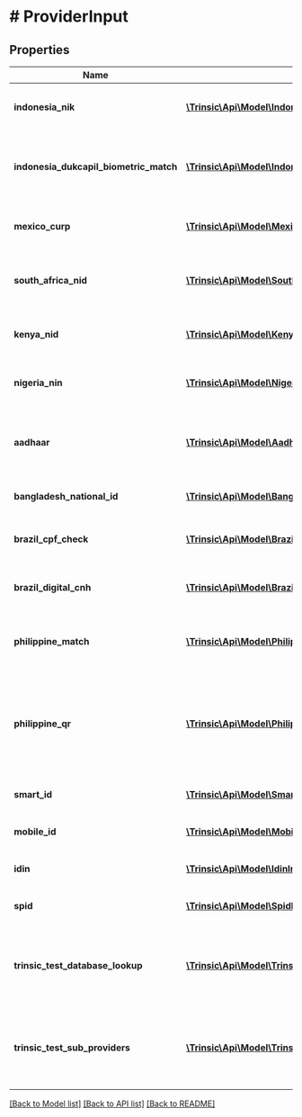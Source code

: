 # # ProviderInput

## Properties

Name | Type | Description | Notes
------------ | ------------- | ------------- | -------------
**indonesia_nik** | [**\Trinsic\Api\Model\IndonesiaNikInput**](IndonesiaNikInput.md) | Input for the &#x60;indonesia-nik-lookup&#x60; provider | [optional]
**indonesia_dukcapil_biometric_match** | [**\Trinsic\Api\Model\IndonesiaDukcapilBiometricMatchInput**](IndonesiaDukcapilBiometricMatchInput.md) | Input for the &#x60;indonesia-dukcapil-biometric-match&#x60; provider | [optional]
**mexico_curp** | [**\Trinsic\Api\Model\MexicoCurpInput**](MexicoCurpInput.md) | Input for the &#x60;mexico-curp-lookup&#x60; provider | [optional]
**south_africa_nid** | [**\Trinsic\Api\Model\SouthAfricaNidInput**](SouthAfricaNidInput.md) | Input for the &#x60;south-africa-nid-lookup&#x60; provider | [optional]
**kenya_nid** | [**\Trinsic\Api\Model\KenyaNidInput**](KenyaNidInput.md) | Input for the &#x60;kenya-nid-lookup&#x60; provider | [optional]
**nigeria_nin** | [**\Trinsic\Api\Model\NigeriaNinInput**](NigeriaNinInput.md) | Input for the &#x60;nigeria-nin-lookup&#x60; provider | [optional]
**aadhaar** | [**\Trinsic\Api\Model\AadhaarInput**](AadhaarInput.md) | Input for the &#x60;india-digilocker-aadhaar-match&#x60; provider | [optional]
**bangladesh_national_id** | [**\Trinsic\Api\Model\BangladeshNidInput**](BangladeshNidInput.md) | Input for the &#x60;bangladesh-nid&#x60; provider | [optional]
**brazil_cpf_check** | [**\Trinsic\Api\Model\BrazilCpfCheckInput**](BrazilCpfCheckInput.md) | Input for the &#x60;brazil-cpf-lookup&#x60; provider | [optional]
**brazil_digital_cnh** | [**\Trinsic\Api\Model\BrazilDigitalCnhInput**](BrazilDigitalCnhInput.md) | Input for the &#x60;brazil-digital-cnh&#x60; provider | [optional]
**philippine_match** | [**\Trinsic\Api\Model\PhilippineMatchInput**](PhilippineMatchInput.md) | Input for the &#x60;philippines-philsys-match&#x60; provider | [optional]
**philippine_qr** | [**\Trinsic\Api\Model\PhilippineQRInput**](PhilippineQRInput.md) | Input for the &#x60;philippines-digital-national-id-qr&#x60; and &#x60;philippines-physical-national-id-qr&#x60; providers | [optional]
**smart_id** | [**\Trinsic\Api\Model\SmartIdInput**](SmartIdInput.md) | Input for the &#x60;smart-id&#x60; provider | [optional]
**mobile_id** | [**\Trinsic\Api\Model\MobileIdInput**](MobileIdInput.md) | Input for the &#x60;mobile-id&#x60; provider | [optional]
**idin** | [**\Trinsic\Api\Model\IdinInput**](IdinInput.md) | Input for the &#x60;netherlands-idin&#x60; provider | [optional]
**spid** | [**\Trinsic\Api\Model\SpidInput**](SpidInput.md) | Input for the &#x60;italy-spid&#x60; provider | [optional]
**trinsic_test_database_lookup** | [**\Trinsic\Api\Model\TrinsicTestDatabaseLookupInput**](TrinsicTestDatabaseLookupInput.md) | *TEST MODE ONLY.*              Input for the &#x60;trinsic-test-database-lookup&#x60; provider | [optional]
**trinsic_test_sub_providers** | [**\Trinsic\Api\Model\TrinsicTestSubProvidersInput**](TrinsicTestSubProvidersInput.md) | *TEST MODE ONLY.*              Input for the &#x60;trinsic-test-sub-providers&#x60; provider | [optional]

[[Back to Model list]](../../README.md#models) [[Back to API list]](../../README.md#endpoints) [[Back to README]](../../README.md)
